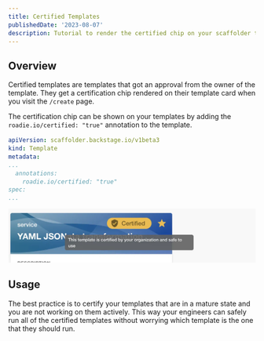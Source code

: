 ```yaml
---
title: Certified Templates
publishedDate: '2023-08-07'
description: Tutorial to render the certified chip on your scaffolder templates
---
```


## Overview

Certified templates are templates that got an approval from the owner of the template. They get a certification chip rendered on their template card when you visit the `/create` page.

The certification chip can be shown on your templates by adding the `roadie.io/certified: "true"` annotation to the template.

```yaml
apiVersion: scaffolder.backstage.io/v1beta3
kind: Template
metadata:
...
  annotations:
    roadie.io/certified: "true"
spec:
...
```

![certified-template](./certified.webp)

## Usage

The best practice is to certify your templates that are in a mature state and you are not working on them actively. This way your engineers can safely run all of the certified templates without worrying which template is the one that they should run.
